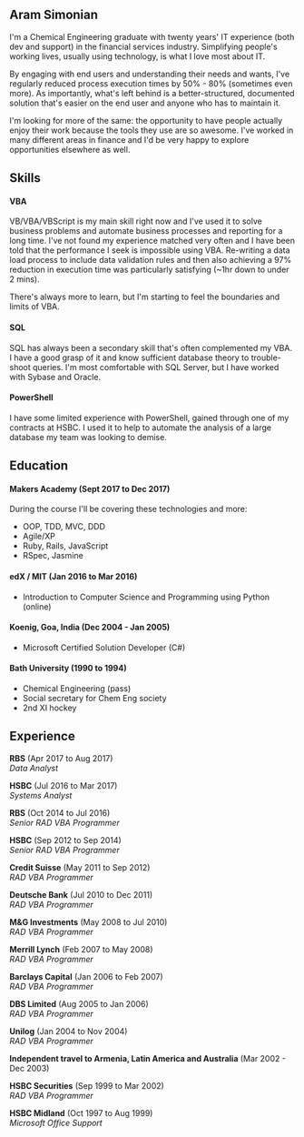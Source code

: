## Aram Simonian

I'm a Chemical Engineering graduate with twenty years' IT experience (both dev and support) in the financial services industry. Simplifying people's working lives, usually using technology, is what I love most about IT.

By engaging with end users and understanding their needs and wants, I've regularly reduced process execution times by 50% - 80% (sometimes even more).  As importantly, what's left behind is a better-structured, documented solution that's easier on the end user and anyone who has to maintain it.

I'm looking for more of the same: the opportunity to have people actually enjoy their work because the tools they use are so awesome.  I've worked in many different areas in finance and I'd be very happy to explore opportunities elsewhere as well.


## Skills

#### VBA

VB/VBA/VBScript is my main skill right now and I've used it to solve business problems and automate business processes and reporting for a long time.  I've not found my experience matched very often and I have been told that the performance I seek is impossible using VBA.  Re-writing a data load process to include data validation rules and then also achieving a 97% reduction in execution time was particularly satisfying (~1hr down to under 2 mins). 

There's always more to learn, but I'm starting to feel the boundaries and limits of VBA.

#### SQL

SQL has always been a secondary skill that's often complemented my VBA.  I have a good grasp of it and know sufficient database theory to trouble-shoot queries.  I'm most comfortable with SQL Server, but I have worked with Sybase and Oracle.

#### PowerShell

I have some limited experience with PowerShell, gained through one of my contracts at HSBC.  I used it to help to automate the analysis of a large database my team was looking to demise.

## Education

#### Makers Academy (Sept 2017 to Dec 2017)

During the course I'll be covering these technologies and more:  
- OOP, TDD, MVC, DDD  
- Agile/XP  
- Ruby, Rails, JavaScript  
- RSpec, Jasmine


#### edX / MIT (Jan 2016 to Mar 2016)

- Introduction to Computer Science and Programming using Python (online)

#### Koenig, Goa, India (Dec 2004 - Jan 2005)

- Microsoft Certified Solution Developer (C#)


#### Bath University (1990 to 1994)

- Chemical Engineering (pass)
- Social secretary for Chem Eng society
- 2nd XI hockey

## Experience

**RBS** (Apr 2017 to Aug 2017)    
*Data Analyst*

**HSBC** (Jul 2016 to Mar 2017)   
*Systems Analyst*

**RBS** (Oct 2014 to Jul 2016)  
*Senior RAD VBA Programmer*

**HSBC** (Sep 2012 to Sep 2014)   
*Senior RAD VBA Programmer*

**Credit Suisse** (May 2011 to Sep 2012)  
*RAD VBA Programmer*

**Deutsche Bank** (Jul 2010 to Dec 2011)  
*RAD VBA Programmer*

**M&G Investments** (May 2008 to Jul 2010)  
*RAD VBA Programmer*

**Merrill Lynch** (Feb 2007 to May 2008)  
*RAD VBA Programmer*

**Barclays Capital** (Jan 2006 to Feb 2007)  
*RAD VBA Programmer*

**DBS Limited** (Aug 2005 to Jan 2006)  
*RAD VBA Programmer*

**Unilog** (Jan 2004 to Nov 2004)  
*RAD VBA Programmer*

**Independent travel to Armenia, Latin America and Australia** (Mar 2002 - Dec 2003)

**HSBC Securities** (Sep 1999 to Mar 2002)  
*RAD VBA Programmer*

**HSBC Midland** (Oct 1997 to Aug 1999)  
*Microsoft Office Support*

